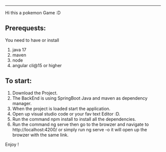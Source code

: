 *******************************************************
Hi this a pokemon Game :D 

Prerequests:
------------
You need to have or install 
1) java 17 
2) maven
3) node
4) angular cli@15 or higher 

To start:
---------
1) Download the Project.
2) The BackEnd is using SpringBoot Java and maven as dependency manager.
3) When the project is loaded start the application.
4) Open up visual studio code or your fav text Editor :D.
5) Run the command npm install to install all the dependencies.
6) Run the command ng serve then go to the browzer and navigate to http://localhost:4200/ 
   or simply run ng serve -o it will open up the browzer with the same link.
   
Enjoy !
